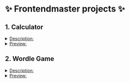 # ✨ Frontendmaster projects ✨ 
## 1. Calculator

<details>
  <summary> <ins>Description:</ins> </summary>
  <br>
  <p>It consists of three main components: HTML, CSS and JS.</p>
  
  - HTML defines the structure and layout of the calculator, such as the buttons, the display and the input field.
  - CSS styles the appearance of the calculator, such as the colors, fonts and borders.
  - JS adds functionality and interactivity to the calculator, such as handling user input, performing calculations and updating the display.
  
</details>

<details>
  <summary> <ins>Preview:</ins> </summary>
  <br>
  
  ![Calculator](preview/calculator_project_preview.jpeg)
  
</details>

## 2. Wordle Game

<details>
  <summary> <ins>Description:</ins> </summary>
  <br>
  <p>Wordle is a popular online game where you have to guess a five-letter word in six tries.
  You get feedback on each guess, such as how many letters are correct (green), close (yellow) or wrong (grey).</p>
  <p>To play Wordle, we need to call an API that generates a random word for each day.
  We also need to check if the word you enter is valid, meaning it is a five-letter word that exists in the English dictionary.</p>
  
  <p>We have two APIs to work with:</p>
  
  **GET:** https://words.dev-apis.com/word-of-the-day to get the answer.
  
  **POST:** https://words.dev-apis.com/validate-word to check the word.
  - The endpoint expects JSON with a property called "word". A valid post body would be `{ "word": "dance" }`.
  - The API will return back to you the word you sent and validWord which will be `true` or `false`. e.g. `{ "word": "dance", "validWord": true }` or `{ "word": "abcde", "validWord": false }`.
  
</details>

<details>
  <summary> <ins>Preview:</ins> </summary>
  <br>
  
  ![Wordle Game](preview/wordle_game_preview.jpeg)
  
</details>
